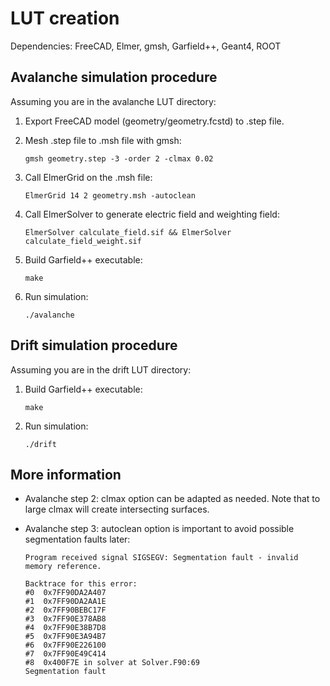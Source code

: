 # LUT creation
Dependencies: FreeCAD, Elmer, gmsh, Garfield++, Geant4, ROOT

## Avalanche simulation procedure
Assuming you are in the avalanche LUT directory:

1. Export FreeCAD model (geometry/geometry.fcstd) to .step file.

2. Mesh .step file to .msh file with gmsh:

	`gmsh geometry.step -3 -order 2 -clmax 0.02`
3. Call ElmerGrid on the .msh file:

	`ElmerGrid 14 2 geometry.msh -autoclean`
4. Call ElmerSolver to generate electric field and weighting field:

	`ElmerSolver calculate_field.sif && ElmerSolver calculate_field_weight.sif`
5. Build Garfield++ executable: 

	`make`
6. Run simulation:

	`./avalanche`

## Drift simulation procedure
Assuming you are in the drift LUT directory:

1. Build Garfield++ executable:

	`make`
2. Run simulation:

	`./drift`

## More information

* Avalanche step 2: clmax option can be adapted as needed. Note that to large clmax will create intersecting surfaces.

* Avalanche step 3: autoclean option is important to avoid possible segmentation faults later:

	```
	Program received signal SIGSEGV: Segmentation fault - invalid memory reference.

	Backtrace for this error:
	#0  0x7FF90DA2A407
	#1  0x7FF90DA2AA1E
	#2  0x7FF90BEBC17F
	#3  0x7FF90E378AB8
	#4  0x7FF90E38B7D8
	#5  0x7FF90E3A94B7
	#6  0x7FF90E226100
	#7  0x7FF90E49C414
	#8  0x400F7E in solver at Solver.F90:69
	Segmentation fault
	```
